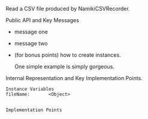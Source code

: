 Read a CSV file produced by NamikiCSVRecorder.


Public API and Key Messages

- message one   
- message two 
- (for bonus points) how to create instances.

   One simple example is simply gorgeous.
 
Internal Representation and Key Implementation Points.

    Instance Variables
	fileName:		<Object>


    Implementation Points